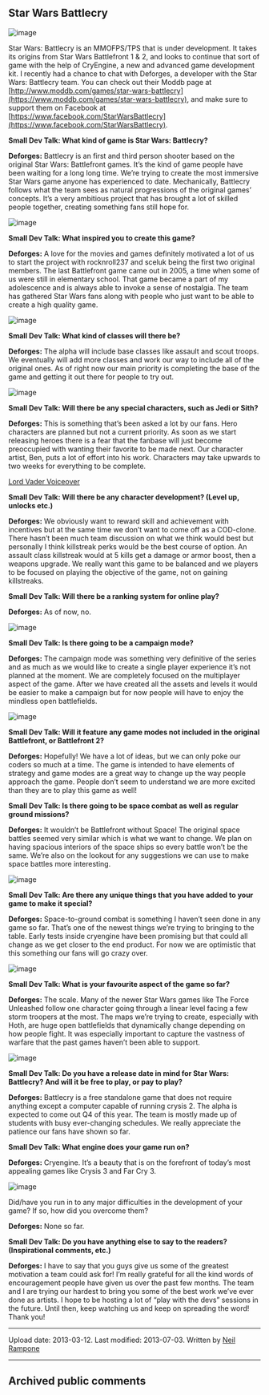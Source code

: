 ## Star Wars Battlecry

![image](src\articleArchive\authorNeilRampone\2013-03-12_StarWarsBattlecry\image1.jpg)

Star Wars: Battlecry is an MMOFPS/TPS that is under development. It takes its origins from Star Wars Battlefront 1 & 2, and looks to continue that sort of game with the help of CryEngine, a new and advanced game development kit. I recently had a chance to chat with Deforges, a developer with the Star Wars: Battlecry team. You can check out their Moddb page at [http://www.moddb.com/games/star-wars-battlecry](https://www.moddb.com/games/star-wars-battlecry), and make sure to support them on Facebook at [https://www.facebook.com/StarWarsBattlecry](https://www.facebook.com/StarWarsBattlecry).

**Small Dev Talk: What kind of game is Star Wars: Battlecry?**

**Deforges:** Battlecry is an first and third person shooter based on the original Star Wars: Battlefront games. It’s the kind of game people have been waiting for a long long time. We’re trying to create the most immersive Star Wars game anyone has experienced to date. Mechanically, Battlecry follows what the team sees as natural progressions of the original games’ concepts. It’s a very ambitious project that has brought a lot of skilled people together, creating something fans still hope for.

![image](src\articleArchive\authorNeilRampone\2013-03-12_StarWarsBattlecry\image2.jpg)

**Small Dev Talk: What inspired you to create this game?**

**Deforges:** A love for the movies and games definitely motivated a lot of us to start the project with rocknroll237 and sceluk being the first two original members. The last Battlefront game came out in 2005, a time when some of us were still in elementary school. That game became a part of my adolescence and is always able to invoke a sense of nostalgia. The team has gathered Star Wars fans along with people who just want to be able to create a high quality game.

![image](src\articleArchive\authorNeilRampone\2013-03-12_StarWarsBattlecry\image3.png)

**Small Dev Talk: What kind of classes will there be?**

**Deforges:** The alpha will include base classes like assault and scout troops. We eventually will add more classes and work our way to include all of the original ones. As of right now our main priority is completing the base of the game and getting it out there for people to try out.

![image](src\articleArchive\authorNeilRampone\2013-03-12_StarWarsBattlecry\image4.jpg)

**Small Dev Talk: Will there be any special characters, such as Jedi or Sith?**

**Deforges:** This is something that’s been asked a lot by our fans. Hero characters are planned but not a current priority. As soon as we start releasing heroes there is a fear that the fanbase will just become preoccupied with wanting their favorite to be made next. Our character artist, Ben, puts a lot of effort into his work. Characters may take upwards to two weeks for everything to be complete. 

[Lord Vader Voiceover](https://www.moddb.com/games/star-wars-battlecry/videos)

**Small Dev Talk: Will there be any character development? (Level up, unlocks etc.)**

**Deforges:** We obviously want to reward skill and achievement with incentives but at the same time we don’t want to come off as a COD-clone. There hasn’t been much team discussion on what we think would best but personally I think killstreak perks would be the best course of option. An assault class killstreak would at 5 kills get a damage or armor boost, then a weapons upgrade. We really want this game to be balanced and we players to be focused on playing the objective of the game, not on gaining killstreaks.

**Small Dev Talk: Will there be a ranking system for online play?**

**Deforges:** As of now, no.

![image](src\articleArchive\authorNeilRampone\2013-03-12_StarWarsBattlecry\image5.jpg)

**Small Dev Talk: Is there going to be a campaign mode?**

**Deforges:** The campaign mode was something very definitive of the series and as much as we would like to create a single player experience it’s not planned at the moment. We are completely focused on the multiplayer aspect of the game. After we have created all the assets and levels it would be easier to make a campaign but for now people will have to enjoy the mindless open battlefields.

![image](src\articleArchive\authorNeilRampone\2013-03-12_StarWarsBattlecry\image6.jpg)

**Small Dev Talk: Will it feature any game modes not included in the original Battlefront, or Battlefront 2?**

**Deforges:** Hopefully! We have a lot of ideas, but we can only poke our coders so much at a time. The game is intended to have elements of strategy and game modes are a great way to change up the way people approach the game. People don’t seem to understand we are more excited than they are to play this game as well!

**Small Dev Talk: Is there going to be space combat as well as regular ground missions?**

**Deforges:** It wouldn’t be Battlefront without Space! The original space battles seemed very similar which is what we want to change. We plan on having spacious interiors of the space ships so every battle won’t be the same. We’re also on the lookout for any suggestions we can use to make space battles more interesting.

![image](src\articleArchive\authorNeilRampone\2013-03-12_StarWarsBattlecry\image7.jpg)

**Small Dev Talk: Are there any unique things that you have added to your game to make it special?**

**Deforges:** Space-to-ground combat is something I haven’t seen done in any game so far. That’s one of the newest things we’re trying to bringing to the table. Early tests inside cryengine have been promising but that could all change as we get closer to the end product. For now we are optimistic that this something our fans will go crazy over.

![image](src\articleArchive\authorNeilRampone\2013-03-12_StarWarsBattlecry\image8.png)

**Small Dev Talk: What is your favourite aspect of the game so far?**

**Deforges:** The scale. Many of the newer Star Wars games like The Force Unleashed follow one character going through a linear level facing a few storm troopers at the most. The maps we’re trying to create, especially with Hoth, are huge open battlefields that dynamically change depending on how people fight. It was especially important to capture the vastness of warfare that the past games haven’t been able to support.

![image](src\articleArchive\authorNeilRampone\2013-03-12_StarWarsBattlecry\image9.jpg)

**Small Dev Talk: Do you have a release date in mind for Star Wars: Battlecry? And will it be free to play, or pay to play?**

**Deforges:** Battlecry is a free standalone game that does not require anything except a computer capable of running crysis 2. The alpha is expected to come out Q4 of this year. The team is mostly made up of students with busy ever-changing schedules. We really appreciate the patience our fans have shown so far.

**Small Dev Talk: What engine does your game run on?**

**Deforges:** Cryengine. It’s a beauty that is on the forefront of today’s most appealing games like Crysis 3 and Far Cry 3.

![image](src\articleArchive\authorNeilRampone\2013-03-12_StarWarsBattlecry\image10.jpg)

Did/have you run in to any major difficulties in the development of your game? If so, how did you overcome them?

**Deforges:** None so far.

**Small Dev Talk: Do you have anything else to say to the readers? (Inspirational comments, etc.)**

**Deforges:** I have to say that you guys give us some of the greatest motivation a team could ask for! I’m really grateful for all the kind words of encouragement people have given us over the past few months. The team and I are trying our hardest to bring you some of the best work we’ve ever done as artists. I hope to be hosting a lot of “play with the devs” sessions in the future. Until then, keep watching us and keep on spreading the word! Thank you!

----
Upload date: 2013-03-12. Last modified: 2013-07-03. Written by [Neil Rampone](https://twitter.com/BaphometGMG)

-----
## Archived public comments